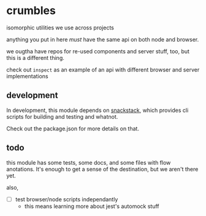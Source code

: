 # crumbles

isomorphic utilities we use across projects

anything you put in here _must_ have the same api on both node and browser.

we ougtha have repos for re-used components and server stuff, too, but this is a different thing.

check out `inspect` as an example of an api with different browser and server implementations


## development

In development, this module depends on [snackstack](https://github.com/snackstack), which provides cli scripts for building and testing and whatnot.

Check out the package.json for more details on that.

## todo

this module has some tests, some docs, and some files with flow anotations. It's enough to get a sense of the destination, but we aren't there yet.

also,

- [ ] test browser/node scripts independantly
    - this means learning more about jest's automock stuff

